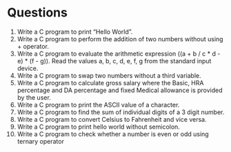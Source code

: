 # Questions
1. Write a C program to print “Hello World”.
2. Write a C program to perform the addition of two numbers without using + operator.
3. Write a C program to evaluate the arithmetic expression ((a + b / c * d - e) * (f - g)). Read the values a, b, c, d, e, f, g from the standard input device.
4. Write a C program to swap two numbers without a third variable.
5. Write a C program to calculate gross salary where the Basic, HRA percentage and DA percentage and fixed Medical allowance is provided by the user.
6. Write a C program to print the ASCII value of a character.
7. Write a C program to find the sum of individual digits of a 3 digit number.
8. Write a C program to convert Celsius to Fahrenheit and vice versa.
9. Write a C program to print hello world without semicolon.
10. Write a C program to check whether a number is even or odd using ternary operator
